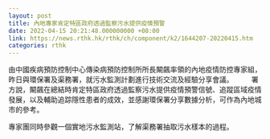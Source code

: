 ```yaml
---
layout: post
title: 內地專家肯定特區政府透過監察污水提供疫情預警
date: 2022-04-15 20:21:48.000000000 +08:00
link: https://news.rthk.hk/rthk/ch/component/k2/1644207-20220415.htm
categories: rthk
---
```


由中國疾病預防控制中心傳染病預防控制所所長闞飆率領的內地疫情防控專家組，昨日與環保署及渠務署，就污水監測計劃進行技術交流及經驗分享會議。
　　
署方說，闞飆在總結時肯定特區政府透過監察污水提供疫情預警信號、追蹤區域疫情發展，以及輔助追踪隱性患者的成效，並感謝環保署分享數據分析，可作為內地城市的參考。
 
專家團同時參觀一個實地污水監測站，了解渠務署抽取污水樣本的過程。
